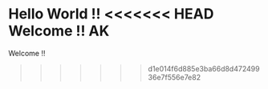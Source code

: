 Hello World !!
<<<<<<< HEAD
Welcome !!
AK
=======
Welcome !! 
>>>>>>> d1e014f6d885e3ba66d8d47249936e7f556e7e82

